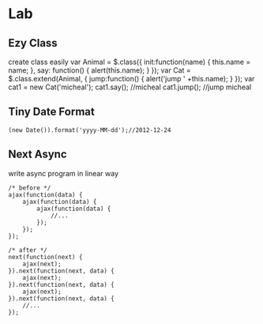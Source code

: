 Lab
=========

Ezy Class
---------
create class easily
	var Animal = $.class({
		init:function(name) {
			this.name = name;
		},
		say: function() {
			alert(this.name);
		}
	});
	var Cat = $.class.extend(Animal, {
		 jump:function() {
				 alert('jump ' +this.name);
		 }
	});
	var cat1 = new Cat('micheal');
	cat1.say();	//micheal
	cat1.jump(); //jump micheal
	
	
Tiny Date Format
----------------
	(new Date()).format('yyyy-MM-dd');//2012-12-24
	
Next Async
----------
write async program in linear way

	/* before */
	ajax(function(data) {
		ajax(function(data) {
			ajax(function(data) {
				//...
			});
		});
	});
	
	/* after */
	next(function(next) {
		ajax(next);
	}).next(function(next, data) {
		ajax(next);
	}).next(function(next, data) {
		ajax(next);
	}).next(function(next, data) {
		//...
	});